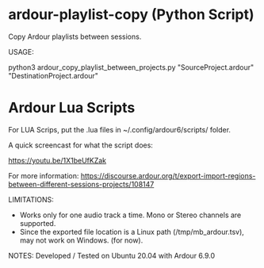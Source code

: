 # ardour-playlist-copy (Python Script)
Copy Ardour playlists between sessions.

USAGE:

python3 ardour_copy_playlist_between_projects.py "SourceProject.ardour" "DestinationProject.ardour"





# Ardour Lua Scripts


For LUA Scrips, put the .lua files in ~/.config/ardour6/scripts/ folder.

A quick screencast for what the script does:

https://youtu.be/1X1beUfKZak


For more information: 
https://discourse.ardour.org/t/export-import-regions-between-different-sessions-projects/108147


LIMITATIONS:

- Works only for one audio track a time. Mono or Stereo channels are supported.
- Since the exported file location is a Linux path (/tmp/mb_ardour.tsv), may not work on Windows. (for now). 

NOTES:
Developed / Tested on Ubuntu 20.04 with Ardour 6.9.0

